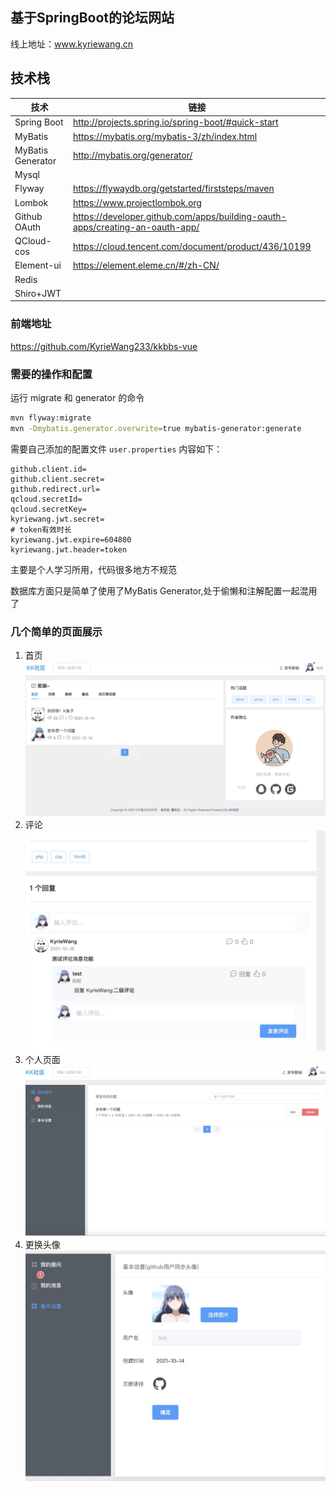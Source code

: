 ## 基于SpringBoot的论坛网站
线上地址：www.kyriewang.cn 

## 技术栈
|  技术   |  链接   |
| --- | --- |
|  Spring Boot   |  http://projects.spring.io/spring-boot/#quick-start   |
|   MyBatis  |  https://mybatis.org/mybatis-3/zh/index.html   |
|   MyBatis Generator  |  http://mybatis.org/generator/   |
|   Mysql  |     |
|   Flyway  |   https://flywaydb.org/getstarted/firststeps/maven  |
|Lombok| https://www.projectlombok.org |
|Github OAuth|https://developer.github.com/apps/building-oauth-apps/creating-an-oauth-app/|
|QCloud-cos|https://cloud.tencent.com/document/product/436/10199|
|Element-ui|https://element.eleme.cn/#/zh-CN/|
|Redis|
|Shiro+JWT|
### 前端地址
https://github.com/KyrieWang233/kkbbs-vue

### 需要的操作和配置
运行 migrate 和 generator 的命令
```bash
mvn flyway:migrate
mvn -Dmybatis.generator.overwrite=true mybatis-generator:generate
```

需要自己添加的配置文件 `user.properties` 内容如下： 
```properties
github.client.id=
github.client.secret=
github.redirect.url=
qcloud.secretId=
qcloud.secretKey=
kyriewang.jwt.secret=
# token有效时长
kyriewang.jwt.expire=604800
kyriewang.jwt.header=token
```
主要是个人学习所用，代码很多地方不规范

数据库方面只是简单了使用了MyBatis Generator,处于偷懒和注解配置一起混用了

### 几个简单的页面展示
1. 首页
   ![首页](src/main/resources/preview/主页.png)
2. 评论
   ![评论](src/main/resources/preview/评论.png)
3. 个人页面
   ![个人页面](src/main/resources/preview/管理.png)
4. 更换头像
   ![更换头像](src/main/resources/preview/头像.png)